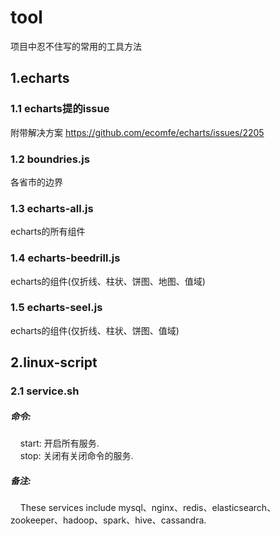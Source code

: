 # tool
项目中忍不住写的常用的工具方法

## 1.echarts
### 1.1  echarts提的issue
附带解决方案
https://github.com/ecomfe/echarts/issues/2205

### 1.2 boundries.js
各省市的边界

### 1.3 echarts-all.js
echarts的所有组件

### 1.4 echarts-beedrill.js
echarts的组件(仅折线、柱状、饼图、地图、值域)

### 1.5 echarts-seel.js
echarts的组件(仅折线、柱状、饼图、值域)

## 2.linux-script
### 2.1 service.sh
##### 命令:
&nbsp;&nbsp;&nbsp; start: 开启所有服务. <br>
&nbsp;&nbsp;&nbsp; stop: 关闭有关闭命令的服务.
#####  备注:
&nbsp;&nbsp;&nbsp; These services include mysql、nginx、redis、elasticsearch、zookeeper、hadoop、spark、hive、cassandra.
